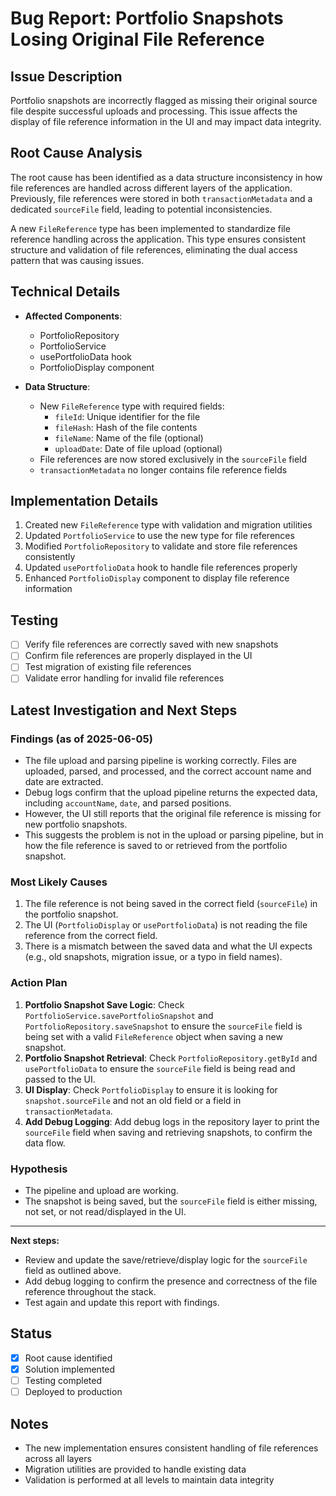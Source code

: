 # Bug Report: Portfolio Snapshots Losing Original File Reference

## Issue Description
Portfolio snapshots are incorrectly flagged as missing their original source file despite successful uploads and processing. This issue affects the display of file reference information in the UI and may impact data integrity.

## Root Cause Analysis
The root cause has been identified as a data structure inconsistency in how file references are handled across different layers of the application. Previously, file references were stored in both `transactionMetadata` and a dedicated `sourceFile` field, leading to potential inconsistencies.

A new `FileReference` type has been implemented to standardize file reference handling across the application. This type ensures consistent structure and validation of file references, eliminating the dual access pattern that was causing issues.

## Technical Details
- **Affected Components**:
  - PortfolioRepository
  - PortfolioService
  - usePortfolioData hook
  - PortfolioDisplay component

- **Data Structure**:
  - New `FileReference` type with required fields:
    - `fileId`: Unique identifier for the file
    - `fileHash`: Hash of the file contents
    - `fileName`: Name of the file (optional)
    - `uploadDate`: Date of file upload (optional)
  - File references are now stored exclusively in the `sourceFile` field
  - `transactionMetadata` no longer contains file reference fields

## Implementation Details
1. Created new `FileReference` type with validation and migration utilities
2. Updated `PortfolioService` to use the new type for file references
3. Modified `PortfolioRepository` to validate and store file references consistently
4. Updated `usePortfolioData` hook to handle file references properly
5. Enhanced `PortfolioDisplay` component to display file reference information

## Testing
- [ ] Verify file references are correctly saved with new snapshots
- [ ] Confirm file references are properly displayed in the UI
- [ ] Test migration of existing file references
- [ ] Validate error handling for invalid file references

## Latest Investigation and Next Steps

### Findings (as of 2025-06-05)
- The file upload and parsing pipeline is working correctly. Files are uploaded, parsed, and processed, and the correct account name and date are extracted.
- Debug logs confirm that the upload pipeline returns the expected data, including `accountName`, `date`, and parsed positions.
- However, the UI still reports that the original file reference is missing for new portfolio snapshots.
- This suggests the problem is not in the upload or parsing pipeline, but in how the file reference is saved to or retrieved from the portfolio snapshot.

### Most Likely Causes
1. The file reference is not being saved in the correct field (`sourceFile`) in the portfolio snapshot.
2. The UI (`PortfolioDisplay` or `usePortfolioData`) is not reading the file reference from the correct field.
3. There is a mismatch between the saved data and what the UI expects (e.g., old snapshots, migration issue, or a typo in field names).

### Action Plan
1. **Portfolio Snapshot Save Logic**: Check `PortfolioService.savePortfolioSnapshot` and `PortfolioRepository.saveSnapshot` to ensure the `sourceFile` field is being set with a valid `FileReference` object when saving a new snapshot.
2. **Portfolio Snapshot Retrieval**: Check `PortfolioRepository.getById` and `usePortfolioData` to ensure the `sourceFile` field is being read and passed to the UI.
3. **UI Display**: Check `PortfolioDisplay` to ensure it is looking for `snapshot.sourceFile` and not an old field or a field in `transactionMetadata`.
4. **Add Debug Logging**: Add debug logs in the repository layer to print the `sourceFile` field when saving and retrieving snapshots, to confirm the data flow.

### Hypothesis
- The pipeline and upload are working.
- The snapshot is being saved, but the `sourceFile` field is either missing, not set, or not read/displayed in the UI.

---

**Next steps:**
- Review and update the save/retrieve/display logic for the `sourceFile` field as outlined above.
- Add debug logging to confirm the presence and correctness of the file reference throughout the stack.
- Test again and update this report with findings.

## Status
- [x] Root cause identified
- [x] Solution implemented
- [ ] Testing completed
- [ ] Deployed to production

## Notes
- The new implementation ensures consistent handling of file references across all layers
- Migration utilities are provided to handle existing data
- Validation is performed at all levels to maintain data integrity 
